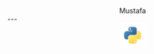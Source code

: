 <center>Mustafa</center>
---
<style>
img {
  display: block;
  margin-left: auto;
  margin-right: auto;
}
</style>
<center>
    <img src="python.png"
         alt="Python"
         width="50px"
         height="50px">
<center>
